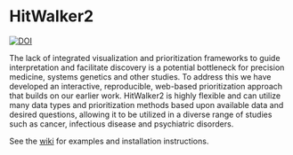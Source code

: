 # HitWalker2

[![DOI](https://zenodo.org/badge/6989/biodev/HitWalker2.svg)](https://zenodo.org/badge/latestdoi/6989/biodev/HitWalker2)

The lack of integrated visualization and prioritization frameworks to guide interpretation and facilitate discovery is a potential bottleneck for precision medicine, systems genetics and other studies. To address this we have developed an interactive, reproducible, web-based prioritization approach that builds on our earlier work. HitWalker2 is highly flexible and can utilize many data types and prioritization methods based upon available data and desired questions, allowing it to be utilized in a diverse range of studies such as cancer, infectious disease and psychiatric disorders.  

See the [wiki](https://github.com/biodev/HitWalker2/wiki) for examples and installation instructions.



